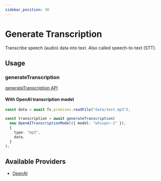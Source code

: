 ```yaml
---
sidebar_position: 30
---
```


# Generate Transcription

Transcribe speech (audio) data into text. Also called speech-to-text (STT).

## Usage

### generateTranscription

[generateTranscription API](/api/modules#generatetranscription)

#### With OpenAI transcription model

```ts
const data = await fs.promises.readFile("data/test.mp3");

const transcription = await generateTranscription(
  new OpenAITranscriptionModel({ model: "whisper-1" }),
  {
    type: "mp3",
    data,
  }
);
```

## Available Providers

- [OpenAI](/integration/model-provider/openai)
